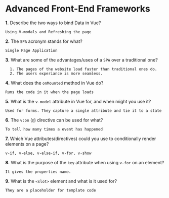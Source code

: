 # Advanced Front-End Frameworks


**1.** Describe the two ways to bind Data in Vue?
<!-- enter you answer in the space below -->
```
Using V-modals and Refreshing the page
```

**2.** The `SPA` acronym stands for what?
<!-- enter you answer in the space below -->
```
Single Page Application
```
**3.** What are some of the advantages/uses of a `SPA` over a traditional one?
<!-- enter you answer in the space below -->
```
  1. The pages of the website load faster than traditional ones do.
  2. The users experiance is more seamless.
```
**4.** What does the `onMounted` method in Vue do?
<!-- enter you answer in the space below -->
```
Runs the code in it when the page loads
```
**5.** What is the `v-model` attribute in Vue for, and when might you use it?
<!-- enter you answer in the space below -->
```
Used for forms. They capture a single attribute and tie it to a state
```
**6.** The `v:on` (`@`) directive can be used for what?
<!-- enter you answer in the space below -->
```
To tell how many times a event has happened
```
**7.** Which Vue attributes(directives) could you use to conditionally render elements on a page?
<!-- enter you answer in the space below -->
```
v-if, v-else, v-else-if, v-for, v-show
```
**8.** What is the purpose of the `key` attribute when using `v-for` on an element?
<!-- enter you answer in the space below -->
```
It gives the properties name.
```
**9.** What is the `<slot>` element and what is it used for?
<!-- enter you answer in the space below -->
```
They are a placeholder for template code
```